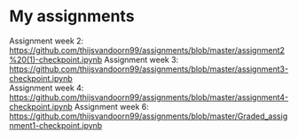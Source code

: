 # My assignments
Assignment week 2:
https://github.com/thijsvandoorn99/assignments/blob/master/assignment2%20(1)-checkpoint.ipynb 
Assignment week 3:
https://github.com/thijsvandoorn99/assignments/blob/master/assignment3-checkpoint.ipynb      
Assignment week 4:
https://github.com/thijsvandoorn99/assignments/blob/master/assignment4-checkpoint.ipynb
Assignment week 6:
https://github.com/thijsvandoorn99/assignments/blob/master/Graded_assignment1-checkpoint.ipynb
